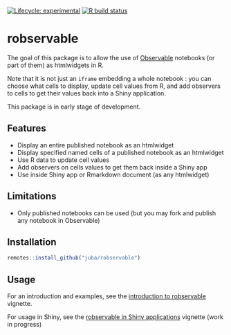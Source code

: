  <!-- badges: start -->
 [![Lifecycle: experimental](https://img.shields.io/badge/lifecycle-experimental-orange.svg)](https://www.tidyverse.org/lifecycle/#experimental)
  [![R build status](https://github.com/juba/robservable/workflows/R-CMD-check/badge.svg)](https://github.com/juba/robservable/actions)
  <!-- badges: end -->

# robservable

The goal of this package is to allow the use of [Observable](https://observablehq.com/) notebooks (or part of them) as htmlwidgets in R.

Note that it is not just an `iframe` embedding a whole notebook : you can choose what cells to display, update cell values from R, and add observers to cells to get their values back into a Shiny application.

This package is in early stage of development.

## Features

- Display an entire published notebook as an htmlwidget
- Display specified named cells of a published notebook as an htmlwidget
- Use R data to update cell values
- Add observers on cells values to get them back inside a Shiny app
- Use inside Shiny app or Rmarkdown document (as any htmlwidget)

## Limitations

- Only published notebooks can be used (but you may fork and publish any notebook in Observable)


## Installation

```r
remotes::install_github("juba/robservable")
```

## Usage


For an introduction and examples, see the [introduction to robservable](https://juba.github.io/robservable/articles/introduction.html) vignette.

For usage in Shiny, see the [robservable in Shiny applications](https://juba.github.io/robservable/articles/shiny.html) vignette (work in progress)

